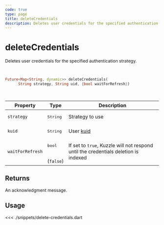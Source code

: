 ```yaml
---
code: true
type: page
title: deleteCredentials
description: Deletes user credentials for the specified authentication strategy
---
```


# deleteCredentials

Deletes user credentials for the specified authentication strategy.

<br />

```dart
Future<Map<String, dynamic>> deleteCredentials(
      String strategy, String uid, {bool waitForRefresh})
```

<br />

| Property | Type | Description |
| --- | --- | --- |
| `strategy` | <pre>String</pre> | Strategy to use |
| `kuid` | <pre>String</pre> | User [kuid](/core/2/guides/essentials/user-authentication#kuzzle-user-identifier-kuid) |
| `waitForRefresh` | <pre>bool</pre><br />(`false`) | If set to `true`, Kuzzle will not respond until the credentials deletion is indexed |

## Returns

An acknowledgment message.

## Usage

<<< ./snippets/delete-credentials.dart

